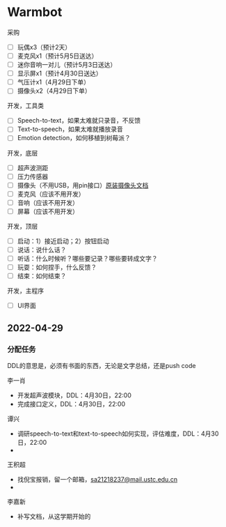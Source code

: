 # Warmbot

采购

- [ ] 玩偶x3（预计2天）
- [ ] 麦克风x1（预计5月5日送达）
- [ ] 迷你音响一对儿（预计5月3日送达）
- [ ] 显示屏x1（预计4月30日送达）
- [ ] 气压计x1（4月29日下单）
- [ ] 摄像头x2（4月29日下单）

开发，工具类

- [ ] Speech-to-text，如果太难就只录音，不反馈
- [ ] Text-to-speech，如果太难就播放录音
- [ ] Emotion detection，如何移植到树莓派？

开发，底层

- [ ] 超声波测距
- [ ] 压力传感器
- [ ] 摄像头（不用USB，用pin接口）[原装摄像头文档](https://shumeipai.nxez.com/2014/09/21/raspicam-documentation.html)
- [ ] 麦克风（应该不用开发）
- [ ] 音响（应该不用开发）
- [ ] 屏幕（应该不用开发）

开发，顶层

- [ ] 启动：1）接近启动；2）按钮启动
- [ ] 说话：说什么话？
- [ ] 听话：什么时候听？哪些要记录？哪些要转成文字？
- [ ] 玩耍：如何捏手，什么反馈？
- [ ] 结束：如何结束？

开发，主程序

- [ ] UI界面

## 2022-04-29

### 分配任务

DDL的意思是，必须有书面的东西，无论是文字总结，还是push code

李一肖

- 开发超声波模块，DDL：4月30日，22:00
- 完成接口定义，DDL：4月30日，22:00

谭兴

- 调研speech-to-text和text-to-speech如何实现，评估难度，DDL：4月30日，22:00
- 

王积超

- 找倪宝报销，留一个邮箱，sa21218237@mail.ustc.edu.cn
- 

李嘉新

- 补写文档，从这学期开始的
